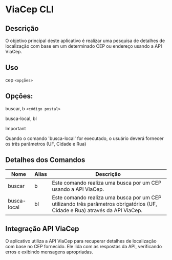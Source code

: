 # ViaCep CLI

## Descrição

O objetivo principal deste aplicativo é realizar uma pesquisa de detalhes de localização com base em um determinado CEP ou endereço usando a API ViaCep.

## Uso

cep `<opções>`

## Opções:

buscar, b `<código postal>`

busca-local, bl

> [!IMPORTANT]
> Quando o comando 'busca-local' for executado, o usuário deverá fornecer os três parâmetros (UF, Cidade e Rua)

## Detalhes dos Comandos
| Nome   | Alias | Descrição                                                           |
| ------ | ----- | ------------------------------------------------------------------- |
| buscar | b     | Este comando realiza uma busca por um CEP usando a API ViaCep.      |
| busca-local | bl     | Este comando realiza uma busca por um CEP utilizando três parâmetros obrigatórios (UF, Cidade e Rua) através da API ViaCep.      |

## Integração API ViaCep

O aplicativo utiliza a API ViaCep para recuperar detalhes de localização com base no CEP fornecido. Ele lida com as respostas da API, verificando erros e exibindo mensagens apropriadas.


